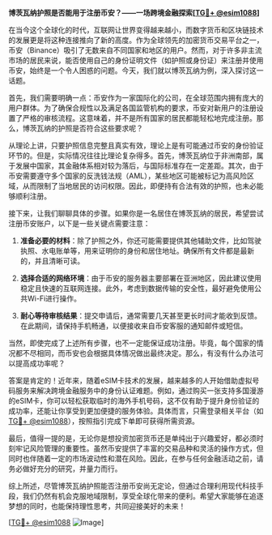 **博茨瓦纳护照是否能用于注册币安？——一场跨境金融探索[[TG💪+ @esim1088](https://t.me/s/esim1088)]**

在当今这个全球化的时代，互联网让世界变得越来越小，而数字货币和区块链技术的发展更是将这种连接推向了新的高度。作为全球领先的加密货币交易平台之一，币安（Binance）吸引了无数来自不同国家和地区的用户。然而，对于许多非主流市场的居民来说，能否使用自己的身份证明文件（如护照或身份证）来注册并使用币安，始终是一个令人困惑的问题。今天，我们就以博茨瓦纳为例，深入探讨这一话题。

首先，我们需要明确一点：币安作为一家国际化的公司，在全球范围内拥有庞大的用户群体。为了确保合规性以及满足各国监管机构的要求，币安对新用户的注册设置了严格的审核流程。这意味着，并不是所有国家的居民都能轻松地完成注册。那么，博茨瓦纳的护照是否符合这些要求呢？

从理论上讲，只要护照信息完整且真实有效，理论上是有可能通过币安的身份验证环节的。但是，实际情况往往比理论复杂得多。首先，博茨瓦纳位于非洲南部，属于发展中国家，其金融体系相对较为落后，与国际标准存在一定差距。其次，由于币安需要遵守多个国家的反洗钱法规（AML），某些地区可能被标记为高风险区域，从而限制了当地居民的访问权限。因此，即便持有合法有效的护照，也未必能够顺利注册。

接下来，让我们聊聊具体的步骤。如果你是一名居住在博茨瓦纳的居民，希望尝试注册币安账户，以下是一些关键点需要注意：

1. **准备必要的材料**：除了护照之外，你还可能需要提供其他辅助文件，比如驾驶执照、水电账单等，用来证明你的身份和居住地址。确保所有文件都是最新的，并且清晰可读。
   
2. **选择合适的网络环境**：由于币安的服务器主要部署在亚洲地区，因此建议使用稳定且快速的互联网连接。此外，考虑到数据传输的安全性，最好避免使用公共Wi-Fi进行操作。

3. **耐心等待审核结果**：提交申请后，通常需要几天甚至更长时间才能收到反馈。在此期间，请保持手机畅通，以便接收来自币安客服的通知邮件或短信。

当然，即使完成了上述所有步骤，也不一定能保证成功注册。毕竟，每个国家的情况都不尽相同，而币安也会根据具体情况做出最终决定。那么，有没有什么办法可以提高成功率呢？

答案是肯定的！近年来，随着eSIM卡技术的发展，越来越多的人开始借助虚拟号码服务来解决跨境金融服务中的身份认证难题。例如，通过购买一张支持多国漫游的eSIM卡，你可以轻松获取临时的海外手机号码，这不仅有助于提升身份验证的成功率，还能让你享受到更加便捷的服务体验。具体而言，只需登录相关平台（如[TG💪+ @esim1088](https://t.me/s/esim1088)），按照指引完成下单即可获得所需资源。

最后，值得一提的是，无论你是想投资加密货币还是单纯出于兴趣爱好，都必须时刻牢记风险管理的重要性。虽然币安提供了丰富的交易品种和灵活的操作方式，但同时也伴随着一定的市场波动性和潜在风险。因此，在参与任何金融活动之前，请务必做好充分的研究，并量力而行。

综上所述，尽管博茨瓦纳护照能否注册币安尚无定论，但通过合理利用现代科技手段，我们仍然有机会克服地域限制，享受全球化带来的便利。希望大家能够在追逐梦想的同时，也能保持理性思考，共同迎接美好的未来！

[[TG💪+ @esim1088](https://t.me/s/esim1088) ![Image](https://i.postimg.cc/4NQfJmqS/Snipaste-2025-05-13-00-14-12.png)]
